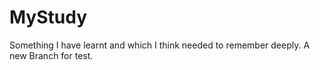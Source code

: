 # MyStudy
Something I have learnt and which I think needed to remember deeply.
A new Branch for test.

